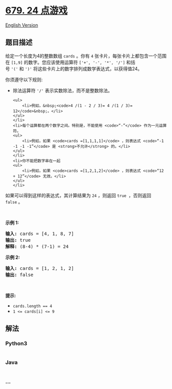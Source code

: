 # [679. 24 点游戏](https://leetcode-cn.com/problems/24-game)

[English Version](/solution/0600-0699/0679.24%20Game/README_EN.md)

## 题目描述

<!-- 这里写题目描述 -->

<p>给定一个长度为4的整数数组&nbsp;<code>cards</code>&nbsp;。你有 <code>4</code> 张卡片，每张卡片上都包含一个范围在 <code>[1,9]</code> 的数字。您应该使用运算符&nbsp;<code>['+', '-', '*', '/']</code>&nbsp;和括号&nbsp;<code>'('</code>&nbsp;和&nbsp;<code>')'</code>&nbsp;将这些卡片上的数字排列成数学表达式，以获得值24。</p>

<p>你须遵守以下规则:</p>

<ul>
	<li>除法运算符 <code>'/'</code> 表示实数除法，而不是整数除法。

    <ul>
    	<li>例如，&nbsp;<code>4 /(1 - 2 / 3)= 4 /(1 / 3)= 12</code>&nbsp;。</li>
    </ul>
    </li>
    <li>每个运算都在两个数字之间。特别是，不能使用 <code>“-”</code> 作为一元运算符。
    <ul>
    	<li>例如，如果 <code>cards =[1,1,1,1]</code> ，则表达式 <code>“-1 -1 -1 -1”</code> 是 <strong>不允许</strong> 的。</li>
    </ul>
    </li>
    <li>你不能把数字串在一起
    <ul>
    	<li>例如，如果 <code>cards =[1,2,1,2]</code> ，则表达式 <code>“12 + 12”</code> 无效。</li>
    </ul>
    </li>

</ul>

<p>如果可以得到这样的表达式，其计算结果为 <code>24</code> ，则返回 <code>true </code>，否则返回 <code>false</code>&nbsp;。</p>

<p>&nbsp;</p>

<p><strong>示例 1:</strong></p>

<pre>
<strong>输入:</strong> cards = [4, 1, 8, 7]
<strong>输出:</strong> true
<strong>解释:</strong> (8-4) * (7-1) = 24
</pre>

<p><strong>示例 2:</strong></p>

<pre>
<strong>输入:</strong> cards = [1, 2, 1, 2]
<strong>输出:</strong> false
</pre>

<p>&nbsp;</p>

<p><strong>提示:</strong></p>

<ul>
	<li><code>cards.length == 4</code></li>
	<li><code>1 &lt;= cards[i] &lt;= 9</code></li>
</ul>

## 解法

<!-- 这里可写通用的实现逻辑 -->

<!-- tabs:start -->

### **Python3**

<!-- 这里可写当前语言的特殊实现逻辑 -->

```python

```

### **Java**

<!-- 这里可写当前语言的特殊实现逻辑 -->

```java

```

### **...**

```

```

<!-- tabs:end -->

